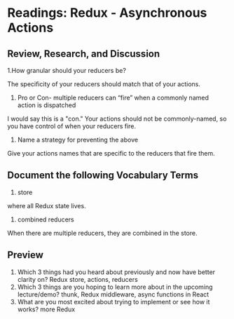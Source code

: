 # Readings: Redux - Asynchronous Actions

## Review, Research, and Discussion
1.How granular should your reducers be?

The specificity of your reducers should match that of your actions. 
1. Pro or Con- multiple reducers can “fire” when a commonly named action is dispatched

I would say this is a "con." Your actions should not be commonly-named, so you have control of when your reducers fire. 
1. Name a strategy for preventing the above

Give your actions names that are specific to the reducers that fire them.

## Document the following Vocabulary Terms
1. store

where all Redux state lives. 
1. combined reducers

When there are multiple reducers, they are combined in the store.

## Preview
1. Which 3 things had you heard about previously and now have better clarity on?
Redux store, actions, reducers
1. Which 3 things are you hoping to learn more about in the upcoming lecture/demo?
thunk, Redux middleware, async functions in React
1. What are you most excited about trying to implement or see how it works?
more Redux